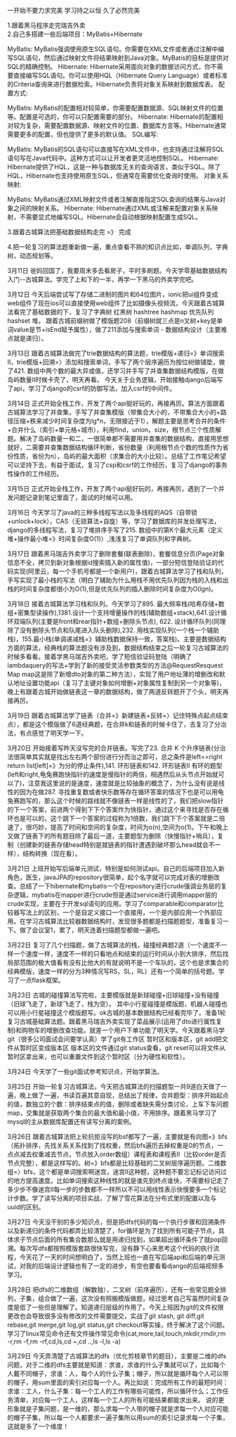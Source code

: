 一开始不要力求完美 学习持之以恒 久了必然完美          

1.跟着黑马程序走完瑞吉外卖          
2.自己多搭建一些后端项目：MyBatis+Hibernate                    

MyBatis: MyBatis强调使用原生SQL语句。你需要在XML文件或者通过注解中编写SQL语句，然后通过映射文件将结果映射到Java对象。MyBatis的目标是提供对SQL的精确控制。
Hibernate: Hibernate采用面向对象的数据访问方式，你不需要直接编写SQL语句。你可以使用HQL（Hibernate Query Language）或者标准的Criteria查询来进行数据检索。Hibernate负责将对象关系映射到数据库表。
配置方式:

MyBatis: MyBatis的配置相对较简单，你需要配置数据源、SQL映射文件的位置等。配置是可选的，你可以只配置需要的部分。
Hibernate: Hibernate的配置相对较为复杂，需要配置数据源、映射文件的位置、数据库方言等。Hibernate通常需要更多的配置，但也提供了更多的默认值。
SQL编写:

MyBatis: MyBatis的SQL语句可以直接写在XML文件中，也支持通过注解将SQL语句写在Java代码中。这种方式可以让开发者更灵活地控制SQL。
Hibernate: Hibernate提供了HQL，这是一种与数据库无关的查询语言，类似于SQL。除了HQL，Hibernate也支持使用原生SQL，但通常在需要优化查询时使用。
对象关系映射:

MyBatis: MyBatis通过XML映射文件或者注解直接指定SQL查询的结果与Java对象之间的映射关系。
Hibernate: Hibernate通过XML或注解来配置对象关系映射，不需要显式地编写SQL。Hibernate会自动根据映射配置生成SQL。          

3.跟着古城算法把基础数据结构走完 =》 完成   

4.把一轮复习的算法题重新做一遍，重点查看不熟的知识点比如，单调队列，字典树，动态规划等。     

3月11日 爸妈回国了，我要周末多去看房子，平时多刷题。今天学零基础数据结构入门--古城算法。学完了上和下的一半，再学一下黑马的外卖学完吧。          

3月12日 今天后端尝试写了存储二进制的图片和64位图片，ionic把ui组件变成web组件了现在ios可以直接使用web组件了比如摄像头视频流，今天跟着古城算法看完了基础数据的下，复习了字典树 红黑树 hashtree hashmap 优先队列 hashset 堆。 跟着古城前缀树做了模版题208（前缀树就三点是n叉树+key是单词value是节+isEnd赋予属性），做了211添加与搜索单词 - 数据结构设计（主要难点就是递归）。          

3月13日 跟着古城算法做完了trie数据结构的算法题，trie模版+递归=》单词搜索II，trie模版+回溯=〉添加和搜索单词，手写了两个层序遍历为按位树做铺垫，做了421. 数组中两个数的最大异或值，还学习并手写了并查集数据结构模版，在做岛屿数量II时候卡壳了，明天再看。 今天关于业务逻辑，开始接触django后端写了api，学习了django的csrf的防御写法，加入csrf的中间件。   

3月14日 正式开始全栈工作，开发了两个api挺好玩的，再接再厉。算法方面跟着古城算法学习了并查集，手写了并查集模版（带集合大小的，不带集合大小的+路径压缩+秩来减少时间复杂度为lg*n，无限接近于1），解题主要是思考合并的条件+合并什么（索引+单元格+城市），利用find，union，size，根节点三个性质解题。解决了岛屿数量一和二，一很简单都不需要用并查集的数据结构，直接用思想就好，二需要并查集数据结构循环判断，省份数量（利用根节点个数的性质作为省份性质，省份为n），岛屿的最大面积（求集合的大小比较）。总结了工作笔记希望可以坚持下去，有益于面试，复习了csp和csrf的工作经历，复习了django的事务性操作的工作经历。             

3月15日 正式开始全栈工作，开发了两个api挺好玩的，再接再厉，遇到了一个并发问题记录到笔记里面了，面试的时候可以用。 

3月16日 今天学习了java的三种多线程写法以及多线程的AQS（自带锁+unlock+lock），CAS（无锁算法+自旋）等，学习了数据库的并发处理写法，django的多线程写法，复习了堆排序手写了215. 数组中的第K个最大元素（定义堆+操作最小堆=》时间复杂度O(1)）,浅浅复习了单调队列和字典树。         

3月17日 跟着黑马瑞吉外卖学习了删除套餐(联表删除)，套餐信息分页(Page对象信息不全，拷贝到新对象根据id搜索插入新的属性值)，一部分短信登陆验证的代码实现(阿里云，每一个手机号都是一个新用户)，跟着古城算法学习了栈和队列，手写实现了最小栈的写法（明白了辅助为什么用栈不用优先队列因为栈的入栈和出栈的时间复杂度都很小为O(1),但是优先队列的插入删除时间复杂度为O(lgn)。   

    
3月18日 接着古城算法学习栈和队列。今天学习了895. 最大频率栈(哈希存储+数组+密集型读操作),1381.设计一个支持增量操作的栈(辅助数组+stack),641.设计循环双端队列(主要是front和rear指针+数组+删除头节点), 622. 设计循环队列(同理除了没有删除头节点和队尾进入队头删除),232. 用栈实现队列(一个栈一个辅助栈)，155.最小栈(单调递减栈=》辅助栈数据保持一致，答案栈)。主要是数据结构方面的算法，经典栈的算法题没有涉及到，数据结构结束之后一轮复习古城算法的时候多看看。接着学黑马瑞吉外卖吧，学了短信验证码登陆（明确了lambdaquery的写法+学到了新的接受灵活参数类型的方法@RequestResquest Map map这是除了新增dto对象的第二种方法），实现了用户地址薄的增删改和默认地址设置功能api（复习了主键对象如何增删+对象属性复制到另一个对象等)，晚上有跟着古城开始做链表这一章的数据结构，做了两道反转题开了个头，明天再接再厉。        

3月19日 跟着古城算法学了链表（合并=》新建链表+反转=〉记住特殊点起点结束点），都是这个模版做了6道经典题，在合并k和链表的时候卡住了，去复习了分治法，有点感觉了明天学一下。       

3月20日 开始接着写昨天没写完的合并链表。写完了23. 合并 K 个升序链表(分治法很简单其实就是找出左右两个部份进行分而治之即可，总之条件是left==right return list[left]=》为分的停止条件),141. 环形链表和142. 环形链表II 有环的题型(left和right,龟兔赛跑快指针的速度是慢指针的两倍，相遇然后从头节点开始就可以了)，注意我这里说的是速度，速度就是比较抽象的概念了，为什么没有说是线性的因为在做287. 寻找重复数或者快乐数等存在循环答案的情况下也是可以用龟兔赛跑写的，那么这个时候的路线就不像链表一样是线性的了，我们把slow指针的下一个答案，前进两个得到下下个答案作为快指针，通过这个来寻找是否存在循环也是可以的，这个跳下一个答案的过程称为1倍数，我们跳下下个答案就是二倍速了，很巧妙，提高了时间和空间的复杂度，时间为o(n),空间为o(1)。下午和晚上又做了链表下的所有题目除了最后一道，主要题型为删除（快慢指针+哨兵），复制（创建新的链表存储head特别是就链表的指针遭遇到破坏那么head就会不一样），结构转换（现在看）。       

3月21日 上班开始写后端单元测试，特别是如何测试api。自己的后端项目加入新角色，医生，javaJPA的repository很简单，起个名字就可以完成对表的增删改查。总结了一下hibernate和mybatis一个在repository进行crude强调业务层的复杂逻辑，mybatis在mapper进行crude但是通过service进行调用mapper层的crude实现，主要在于开发sql语句的应用。学习了comparable和comparator比较器写法上的区别，一个是自定义接口一个直接用，一个是内部应用一个外部应用。在学习古城算法比较器数据结构时，发现很多题都是扫描题题型，准备复习一下。做了会议室1，累了，明天连着扫描题型都做一遍吧。             

3月22日 复习了几个扫描题，做了古城算法的栈，碰撞经典题2道（一个速度不一样一个速度一样，速度不一样的只看地点和结束的运行时间从小到大排序，然后找局部范围的极大值看有没有比他大的有就说明不是一个车队的，这个也是求集合的经典模版，速度一样的分为3种情况写RS，SL，RL）还有一个简单的括号题。学习了一点flask框架。     

3月23日 古城的碰撞算法写完啦，主要模版就是新球碰撞+旧球碰撞+没有碰撞（旧球飞走了，新球飞走了，栈为空）。 其中小行星碰撞是模版题，机器人碰撞也可以用小行星碰撞这个模版题写。ok古城的基本数据结构已经看完毕了。准备1轮复习古城基础算法题。跟着黑马瑞吉外卖实现了菜品展示(运用了dto进行属性复制)和购物车的增删改查功能。就差一个用户下单功能了明天学。今天跟着黑马学git（很多公司面试会问要学认真）学了git有工作区 暂时区和版本区，git add把文件从暂时区变成版本区 版本区的文件通过git status查看，git reset可以将文件从暂时区拿出来，也可以重置文件到这个暂时区（分为硬性和软性）。  

3月24日 今天学了一些git面试参考知识点，开始学算法。  

3月25日 开始一轮复习古城算法，今天把古城算法的扫描题型一共9道白天做了一遍，晚上做了一遍，书读百遍其意自现，总结出了规律，合并题型：排序开始起点的值，数独立的个数：排序结束点的值，删除或者缺失需分类讨论，上车下车问题map，交集就是获取两个集合的最大值和最小值，不用排序。跟着黑马学习了mysql的主从数据库配置还有读写分离的案例。             

3月26日 跟着古城算法把上轮抗拒没写的bsf都写了一遍，主要就是有向图=》bfs（拓扑排序，先找关系关系找到了找权重，然后bfs遍历去掉权重是0的节点，一点点减去权重减去节点，节点放入order数组）课程表和课程表II（比较order是否节点完整），都是这样写的。树=》bfs都是比较基础的二叉树层序遍历题。二维数组=〉bfs，这个都是单词搜索啊迷宫，迷宫II这种题，这种题不要忘记标记访问过的地方提高速度。比如单词搜索这种线性的就是谁先到终点谁快，不需要标记走了多少步不像迷宫II每一步的步数都不一样所以不可以用线性表示快慢要多一个标记计步数。学了读写分离的项目实战，了解了雪花算法在分布式里的配置以及与uuid的区别。                           

3月27日 今天没干别的多少知识点，但是把dfs代码的每一个执行步骤和回溯条件以及新递归的条件代码都弄比较清楚了，for循环是为了找到所有可能子节点，具体求子节点后面的所有集合数那么就是用递归找到，如果超出循环条件了就pop回溯。每次写dfs都按照模版套路很快写完，没有静下心来思考这个代码的执行流程，今天花了一天的时间想明白了，当然上班也一直在写后端api和后端的单元测试，对我的后端设计逻辑也有了一定的进步，有空也要看看django的后端视频多学习。   

3月28日 把dfs的二维数组（解数独），二叉树（前序遍历），还有一些常见题全排列，子集，组合做了一遍，这次没有照搬模版做题，经过思考自己写虽然时间复杂度是低了一些但是理解了。知道递归层级的作用了。今天上班因为git的文件权限更改也会导致很多没有修改的文件需要提交，实战了git stash, git diff,git rebase,git merge,git log,git status,git checkout等实操，终于解决了这个问题。学习了linux常见命令还有文件操作常见命令(cat,more,tail,touch,mkdir,rmdir,rm -r,rm -f,rm -rf,cd,ls,cd ~,cd ..,ls -l,ls -a)         

3月29日 今天弄清楚了古城算法的dfs（优化剪枝章节的题目），主要是二维的dfs问题，对于二维的dfs主要就是知道：求谁，求谁的什么子集就可以了，比如每个人戴不同帽子，求谁：人，每个人的什么子集；帽子，所以就是循环每个人可以带的帽子，用sum里面的索引对应每一个人。再比如说：完成所有工作的最短时间： 求谁：工人，什么子集：每一个工人的工作有哪些可能性，所以循环什么；工作任务清单，对应每一个工人，这样每一个工人的所有可能结果都能求出来。 说的更形象就是子集问题，是一维的，那么求每一个人带的帽子就是求每一个人对应可能的帽子子集，所以每一个人都要求一遍子集所以用sum的索引记录求每一个子集，这就是多了一个维度！         
